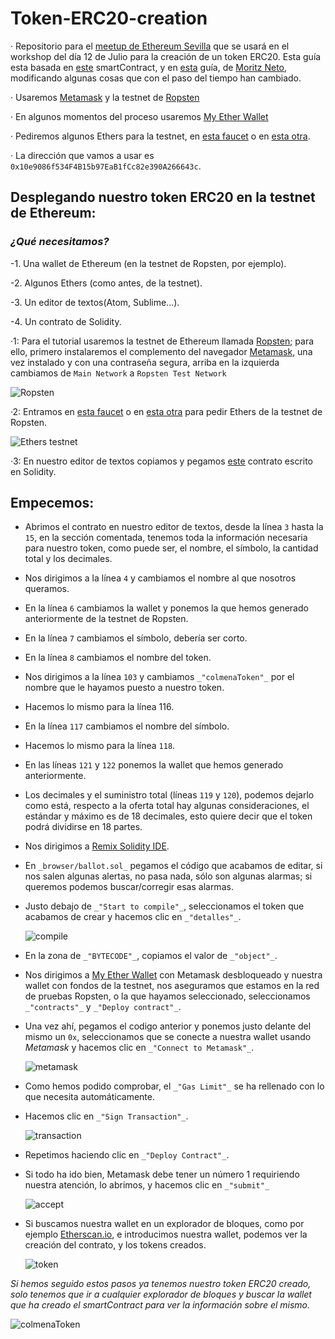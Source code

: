 # Token-ERC20-creation
· Repositorio para el [meetup de Ethereum Sevilla](http://meetu.ps/e/Fx10g/wtQqS/a) que se usará en el workshop del día 12 de Julio para la creación de un token ERC20.
Esta guía esta basada en [este](https://github.com/bitfwdcommunity/Issue-your-own-ERC20-token/blob/master/contracts/erc20_tutorial.sol) smartContract, y en [esta](https://medium.com/bitfwd/how-to-issue-your-own-token-on-ethereum-in-less-than-20-minutes-ac1f8f022793) guía, de [Moritz Neto](https://medium.com/@netomoritz), modificando algunas cosas que con el paso del tiempo han cambiado.

· Usaremos [Metamask](https://metamask.io/) y la testnet de [Ropsten](https://ropsten.etherscan.io/) 

· En algunos momentos del proceso usaremos [My Ether Wallet](https://www.myetherwallet.com/)

· Pediremos algunos Ethers para la testnet, en [esta faucet](http://faucet.ropsten.be:3001/) o en [esta otra](https://faucet.metamask.io/).

· La dirección que vamos a usar es `0x10e9086f534F4B15b97EaB1fCc82e390A266643c`.

## Desplegando nuestro token ERC20 en la testnet de Ethereum:

### _¿Qué necesitamos?_

-1. Una wallet de Ethereum (en la testnet de Ropsten, por ejemplo).

-2. Algunos Ethers (como antes, de la testnet).

-3. Un editor de textos(Atom, Sublime...).

-4. Un contrato de Solidity.


·1: Para el tutorial usaremos la testnet de Ethereum llamada [Ropsten](https://ropsten.etherscan.io/); para ello, primero instalaremos el complemento del navegador [Metamask](https://metamask.io/), una vez instalado y con una contraseña segura, arriba en la izquierda cambiamos de `Main Network` a `Ropsten Test Network` 
       
 ![Ropsten](images/Ropsten.png)
    
·2: Entramos en [esta faucet](http://faucet.ropsten.be:3001/) o en [esta otra](https://faucet.metamask.io/) para pedir Ethers de la testnet de Ropsten.
        
  ![Ethers testnet](images/ropstenEther.png)
    
·3: En nuestro editor de textos copiamos y pegamos [este](https://github.com/bitfwdcommunity/Issue-your-own-ERC20-token/blob/master/contracts/erc20_tutorial.sol) contrato escrito  en Solidity.


## Empecemos:
- Abrimos el contrato en nuestro editor de textos, desde la línea `3` hasta la `15`, en la sección comentada, tenemos toda la información necesaria para nuestro token, como puede ser, el nombre, el símbolo, la cantidad total y los decimales.

- Nos dirigimos a la línea `4` y cambiamos el nombre al que nosotros queramos.

- En la línea `6` cambiamos la wallet y ponemos la que hemos generado anteriormente de la testnet de Ropsten.

- En la línea `7` cambiamos el símbolo, debería ser corto.

- En la línea `8` cambiamos el nombre del token.

- Nos dirigimos a la línea `103` y cambiamos `_"colmenaToken"_` por el nombre que le hayamos puesto a nuestro token.

- Hacemos lo mismo para la línea 116.

- En la línea `117` cambiamos el nombre del símbolo.

- Hacemos lo mismo para la línea `118`.

- En las líneas `121` y `122` ponemos la wallet que hemos generado anteriormente.

- Los decimales y el suministro total (líneas `119` y `120`), podemos dejarlo como está, respecto a la oferta total hay algunas consideraciones, el estándar y máximo es de 18 decimales, esto quiere decir que el token podrá dividirse en 18 partes.

- Nos dirigimos a [Remix Solidity IDE](http://remix.ethereum.org/).

- En `_browser/ballot.sol_` pegamos el código que acabamos de editar, si nos salen algunas alertas, no pasa nada, sólo son algunas alarmas; si queremos podemos buscar/corregir esas alarmas.

- Justo debajo de `_"Start to compile"_`, seleccionamos el token que acabamos de crear y hacemos clic en `_"detalles"_`.

    ![compile](images/compile.png)

- En la zona de `_"BYTECODE"_`, copiamos el valor de `_"object"_`.

- Nos dirigimos a [My Ether Wallet](https://www.myetherwallet.com/) con Metamask desbloqueado y nuestra wallet con fondos de la testnet, nos aseguramos que estamos en la red de pruebas Ropsten, o la que hayamos seleccionado, seleccionamos `_"contracts"_`  y `_"Deploy contract"_`.

- Una vez ahí, pegamos el codigo anterior y ponemos justo delante del mismo un `0x`, seleccionamos que se conecte a nuestra wallet usando _Metamask_ y hacemos clic en `_"Connect to Metamask"_`.

    ![metamask](images/metamask.png)

- Como hemos podido comprobar, el `_"Gas Limit"_` se ha rellenado con lo que necesita automáticamente.

- Hacemos clic en `_"Sign Transaction"_`.

    ![transaction](images/signTransaction.png)

- Repetimos haciendo clic en `_"Deploy Contract"_`.

- Si todo ha ido bien, Metamask debe tener un número 1 requiriendo nuestra atención, lo abrimos, y hacemos clic en `_"submit"_`

    ![accept](images/accept.png)

- Si buscamos nuestra wallet en un explorador de bloques, como por ejemplo [Etherscan.io](https://ropsten.etherscan.io/), e introducimos nuestra wallet, podemos ver la creación del contrato, y los tokens creados.

    ![token](images/token.png)


*Si hemos seguido estos pasos ya tenemos nuestro token ERC20 creado, solo tenemos que ir a cualquier explorador de bloques y buscar la wallet que ha creado el smartContract para ver la información sobre el mismo.*

   ![colmenaToken](images/colmenaToken.png)
